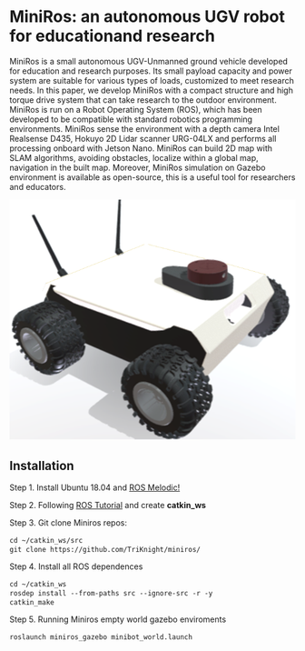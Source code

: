 # MiniRos: an autonomous UGV robot for educationand research

MiniRos is a small autonomous UGV-Unmanned ground vehicle developed for education and research purposes. Its small payload capacity and power system are suitable for various types of loads, customized to meet research needs. In this paper, we develop MiniRos with a compact structure and high torque drive system that can take research to the outdoor environment. MiniRos is run on a Robot Operating System (ROS), which has been developed to be compatible with standard robotics programming environments. MiniRos sense the environment with a depth camera Intel Realsense D435, Hokuyo 2D Lidar scanner URG-04LX and performs all processing onboard with Jetson Nano. MiniRos can build 2D map with SLAM algorithms, avoiding obstacles, localize within a global map, navigation in the built map. Moreover, MiniRos simulation on Gazebo environment is available as open-source, this is a useful tool for researchers and educators.

![MiniROS 3D design](https://github.com/TriKnight/miniros/blob/master/figures/minibot_3.png)

## Installation

Step 1. Install Ubuntu 18.04 and  [ROS Melodic!](http://wiki.ros.org/melodic/Installation/Ubuntu)

Step 2. Following [ROS Tutorial](http://wiki.ros.org/ROS/Tutorials) and create **catkin_ws**

Step 3. Git clone Miniros repos:

```
cd ~/catkin_ws/src
git clone https://github.com/TriKnight/miniros/
```

Step 4. Install all ROS dependences

```
cd ~/catkin_ws
rosdep install --from-paths src --ignore-src -r -y
catkin_make
```
Step 5. Running Miniros empty world gazebo enviroments 

```
roslaunch miniros_gazebo minibot_world.launch
```




